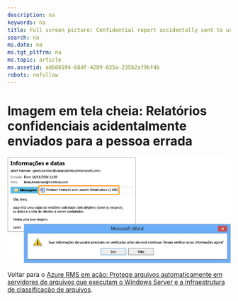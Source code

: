 ```yaml
---
description: na
keywords: na
title: Full screen picture: Confidential report accidentally sent to wrong person
search: na
ms.date: na
ms.tgt_pltfrm: na
ms.topic: article
ms.assetid: ad666594-68df-4289-835a-235b2af9bf4b
robots: nofollow
---
```

# Imagem em tela cheia: Relat&#243;rios confidenciais acidentalmente enviados para a pessoa errada
![](../Image/AzRMS_FCI_Email.png)

Voltar para o [Azure RMS em ação: Protege arquivos automaticamente em servidores de arquivos que executam o Windows Server e a Infraestrutura de classificação de arquivos](http://technet.microsoft.com/library/jj585026.aspx).

